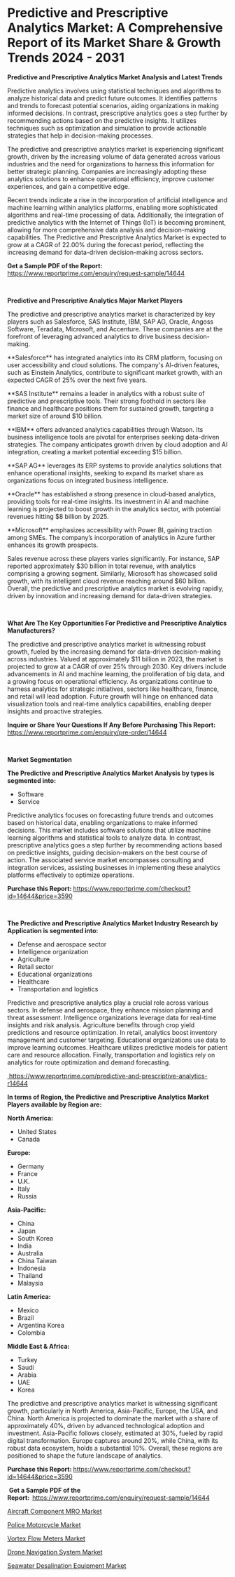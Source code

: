 <p><h1>Predictive and Prescriptive Analytics Market: A Comprehensive Report of its Market Share & Growth Trends 2024 - 2031</h1></p><p><strong>Predictive and Prescriptive Analytics Market Analysis and Latest Trends</strong></p>
<p><p>Predictive analytics involves using statistical techniques and algorithms to analyze historical data and predict future outcomes. It identifies patterns and trends to forecast potential scenarios, aiding organizations in making informed decisions. In contrast, prescriptive analytics goes a step further by recommending actions based on the predictive insights. It utilizes techniques such as optimization and simulation to provide actionable strategies that help in decision-making processes.</p><p>The predictive and prescriptive analytics market is experiencing significant growth, driven by the increasing volume of data generated across various industries and the need for organizations to harness this information for better strategic planning. Companies are increasingly adopting these analytics solutions to enhance operational efficiency, improve customer experiences, and gain a competitive edge. </p><p>Recent trends indicate a rise in the incorporation of artificial intelligence and machine learning within analytics platforms, enabling more sophisticated algorithms and real-time processing of data. Additionally, the integration of predictive analytics with the Internet of Things (IoT) is becoming prominent, allowing for more comprehensive data analysis and decision-making capabilities. The Predictive and Prescriptive Analytics Market is expected to grow at a CAGR of 22.00% during the forecast period, reflecting the increasing demand for data-driven decision-making across sectors.</p></p>
<p><strong>Get a Sample PDF of the Report:&nbsp;</strong> <a href="https://www.reportprime.com/enquiry/request-sample/14644?utm_campaign=32&utm_medium=2&utm_source=Github&utm_content=ia&utm_term=29112024&utm_id=predictive-and-prescriptive-analytics">https://www.reportprime.com/enquiry/request-sample/14644</a></p>
<p>&nbsp;</p>
<p><strong>Predictive and Prescriptive Analytics Major Market Players</strong></p>
<p><p>The predictive and prescriptive analytics market is characterized by key players such as Salesforce, SAS Institute, IBM, SAP AG, Oracle, Angoss Software, Teradata, Microsoft, and Accenture. These companies are at the forefront of leveraging advanced analytics to drive business decision-making.</p><p>**Salesforce** has integrated analytics into its CRM platform, focusing on user accessibility and cloud solutions. The company's AI-driven features, such as Einstein Analytics, contribute to significant market growth, with an expected CAGR of 25% over the next five years.</p><p>**SAS Institute** remains a leader in analytics with a robust suite of predictive and prescriptive tools. Their strong foothold in sectors like finance and healthcare positions them for sustained growth, targeting a market size of around $10 billion.</p><p>**IBM** offers advanced analytics capabilities through Watson. Its business intelligence tools are pivotal for enterprises seeking data-driven strategies. The company anticipates growth driven by cloud adoption and AI integration, creating a market potential exceeding $15 billion.</p><p>**SAP AG** leverages its ERP systems to provide analytics solutions that enhance operational insights, seeking to expand its market share as organizations focus on integrated business intelligence.</p><p>**Oracle** has established a strong presence in cloud-based analytics, providing tools for real-time insights. Its investment in AI and machine learning is projected to boost growth in the analytics sector, with potential revenues hitting $8 billion by 2025.</p><p>**Microsoft** emphasizes accessibility with Power BI, gaining traction among SMEs. The company’s incorporation of analytics in Azure further enhances its growth prospects.</p><p>Sales revenue across these players varies significantly. For instance, SAP reported approximately $30 billion in total revenue, with analytics comprising a growing segment. Similarly, Microsoft has showcased solid growth, with its intelligent cloud revenue reaching around $60 billion. Overall, the predictive and prescriptive analytics market is evolving rapidly, driven by innovation and increasing demand for data-driven strategies.</p></p>
<p>&nbsp;</p>
<p><strong>What Are The Key Opportunities For Predictive and Prescriptive Analytics Manufacturers?</strong></p>
<p><p>The predictive and prescriptive analytics market is witnessing robust growth, fueled by the increasing demand for data-driven decision-making across industries. Valued at approximately $11 billion in 2023, the market is projected to grow at a CAGR of over 25% through 2030. Key drivers include advancements in AI and machine learning, the proliferation of big data, and a growing focus on operational efficiency. As organizations continue to harness analytics for strategic initiatives, sectors like healthcare, finance, and retail will lead adoption. Future growth will hinge on enhanced data visualization tools and real-time analytics capabilities, enabling deeper insights and proactive strategies.</p></p>
<p><strong>Inquire or Share Your Questions If Any Before Purchasing This Report:</strong> <a href="https://www.reportprime.com/enquiry/pre-order/14644?utm_campaign=32&utm_medium=2&utm_source=Github&utm_content=ia&utm_term=29112024&utm_id=predictive-and-prescriptive-analytics">https://www.reportprime.com/enquiry/pre-order/14644</a></p>
<p>&nbsp;</p>
<p><strong>Market Segmentation</strong></p>
<p><strong>The Predictive and Prescriptive Analytics Market Analysis by types is segmented into:</strong></p>
<p><ul><li>Software</li><li>Service</li></ul></p>
<p><p>Predictive analytics focuses on forecasting future trends and outcomes based on historical data, enabling organizations to make informed decisions. This market includes software solutions that utilize machine learning algorithms and statistical tools to analyze data. In contrast, prescriptive analytics goes a step further by recommending actions based on predictive insights, guiding decision-makers on the best course of action. The associated service market encompasses consulting and integration services, assisting businesses in implementing these analytics platforms effectively to optimize operations.</p></p>
<p><strong>Purchase this Report:&nbsp;</strong><a href="https://www.reportprime.com/checkout?id=14644&price=3590&utm_campaign=32&utm_medium=2&utm_source=Github&utm_content=ia&utm_term=29112024&utm_id=predictive-and-prescriptive-analytics">https://www.reportprime.com/checkout?id=14644&price=3590</a></p>
<p>&nbsp;</p>
<p><strong>The Predictive and Prescriptive Analytics Market Industry Research by Application is segmented into:</strong></p>
<p><ul><li>Defense and aerospace sector</li><li>Intelligence organization</li><li>Agriculture</li><li>Retail sector</li><li>Educational organizations</li><li>Healthcare</li><li>Transportation and logistics</li></ul></p>
<p><p>Predictive and prescriptive analytics play a crucial role across various sectors. In defense and aerospace, they enhance mission planning and threat assessment. Intelligence organizations leverage data for real-time insights and risk analysis. Agriculture benefits through crop yield predictions and resource optimization. In retail, analytics boost inventory management and customer targeting. Educational organizations use data to improve learning outcomes. Healthcare utilizes predictive models for patient care and resource allocation. Finally, transportation and logistics rely on analytics for route optimization and demand forecasting.</p></p>
<p><a href="https://www.reportprime.com/predictive-and-prescriptive-analytics-r14644?utm_campaign=32&utm_medium=2&utm_source=Github&utm_content=ia&utm_term=29112024&utm_id=predictive-and-prescriptive-analytics">&nbsp;https://www.reportprime.com/predictive-and-prescriptive-analytics-r14644</a></p>
<p><strong>In terms of Region, the Predictive and Prescriptive Analytics Market Players available by Region are:</strong></p>
<p>
    <p> <strong> North America: </strong>
        <ul>
            <li>United States</li>
            <li>Canada</li>
        </ul>
        </p> 
    <p> <strong> Europe: </strong>
        <ul>
            <li>Germany</li>
            <li>France</li>
            <li>U.K.</li>
            <li>Italy</li>
            <li>Russia</li>
        </ul>
        </p> 
    <p> <strong> Asia-Pacific: </strong>
        <ul>
            <li>China</li>
            <li>Japan</li>
            <li>South Korea</li>
            <li>India</li>
            <li>Australia</li>
            <li>China Taiwan</li>
            <li>Indonesia</li>
            <li>Thailand</li>
            <li>Malaysia</li>
        </ul>
        </p> 
    <p> <strong> Latin America: </strong>
        <ul>
            <li>Mexico</li>
            <li>Brazil</li>
            <li>Argentina Korea</li>
            <li>Colombia</li>
        </ul>
        </p> 
    <p> <strong> Middle East & Africa: </strong>
        <ul>
            <li>Turkey</li>
            <li>Saudi</li>
            <li>Arabia</li>
            <li>UAE</li>
            <li>Korea</li>
        </ul>
    </p>
    </p>
<p><p>The predictive and prescriptive analytics market is witnessing significant growth, particularly in North America, Asia-Pacific, Europe, the USA, and China. North America is projected to dominate the market with a share of approximately 40%, driven by advanced technological adoption and investment. Asia-Pacific follows closely, estimated at 30%, fueled by rapid digital transformation. Europe captures around 20%, while China, with its robust data ecosystem, holds a substantial 10%. Overall, these regions are positioned to shape the future landscape of analytics.</p></p>
<p><strong>Purchase this Report: </strong><a href="https://www.reportprime.com/checkout?id=14644&price=3590&utm_campaign=32&utm_medium=2&utm_source=Github&utm_content=ia&utm_term=29112024&utm_id=predictive-and-prescriptive-analytics">https://www.reportprime.com/checkout?id=14644&price=3590</a></p>
<p>&nbsp;<strong>Get a Sample PDF of the Report:&nbsp;&nbsp;</strong><a href="https://www.reportprime.com/enquiry/request-sample/14644?utm_campaign=32&utm_medium=2&utm_source=Github&utm_content=ia&utm_term=29112024&utm_id=predictive-and-prescriptive-analytics">https://www.reportprime.com/enquiry/request-sample/14644</a></p>
<p><strong></strong></p>
<p><p><a href="https://github.com/ashepherd82/Market-Research-Report-List-6/blob/main/aircraft-component-mro-market.md?utm_campaign=32&utm_medium=2&utm_source=Github&utm_content=ia&utm_term=29112024&utm_id=predictive-and-prescriptive-analytics">Aircraft Component MRO Market</a></p><p><a href="https://issuu.com/reportprime-2/docs/police-motorcycle-market-size-2030.pptx?utm_campaign=32&utm_medium=2&utm_source=Github&utm_content=ia&utm_term=29112024&utm_id=predictive-and-prescriptive-analytics">Police Motorcycle Market</a></p><p><a href="https://www.linkedin.com/pulse/vortex-flow-meters-market-trends-detailed-study-its-segmentation-94boe?utm_campaign=32&utm_medium=2&utm_source=Github&utm_content=ia&utm_term=29112024&utm_id=predictive-and-prescriptive-analytics">Vortex Flow Meters Market</a></p><p><a href="https://github.com/JakirUddin651/Market-Research-Report-List-1/blob/main/drone-navigation-system-market.md?utm_campaign=32&utm_medium=2&utm_source=Github&utm_content=ia&utm_term=29112024&utm_id=predictive-and-prescriptive-analytics">Drone Navigation System Market</a></p><p><a href="https://www.linkedin.com/pulse/seawater-desalination-equipment-market-overview-forecast-2024-3k3oe?utm_campaign=32&utm_medium=2&utm_source=Github&utm_content=ia&utm_term=29112024&utm_id=predictive-and-prescriptive-analytics">Seawater Desalination Equipment Market</a></p></p>